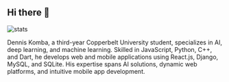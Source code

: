 ## Hi there 👋
![stats](https://github.com/user-attachments/assets/10197b65-165c-42e5-9d9e-c05cc2cd10e9)

Dennis Komba, a third-year Copperbelt University student, specializes in AI, deep learning, and machine learning. Skilled in JavaScript, Python, C++, and Dart, he develops web and mobile applications using React.js, Django, MySQL, and SQLite. His expertise spans AI solutions, dynamic web platforms, and intuitive mobile app development.
